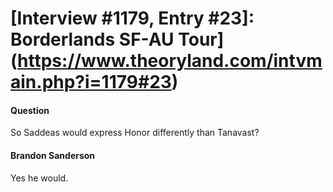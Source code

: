 # [Interview #1179, Entry #23]: Borderlands SF-AU Tour](https://www.theoryland.com/intvmain.php?i=1179#23)

#### Question

So Saddeas would express Honor differently than Tanavast?

#### Brandon Sanderson

Yes he would.

